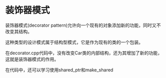 # 装饰器模式
装饰器模式(decorator pattern)允许向一个现有的对象添加新的功能，同时又不改变其结构。

这种类型的设计模式属于结构型模式，它是作为现有的类的一个包装。

在decorator.cpp代码中，没有改变Car类的内部结构，还为其增加了新的功能，这就是装饰器模式的作用。

在代码中，还可以学习使用shared_ptr和make_shared